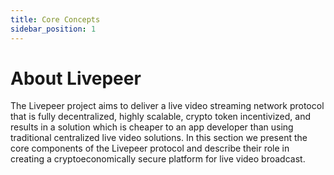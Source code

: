 ```yaml
---
title: Core Concepts
sidebar_position: 1
---
```



# About Livepeer

The Livepeer project aims to deliver a live video streaming network protocol
that is fully decentralized, highly scalable, crypto token incentivized, and
results in a solution which is cheaper to an app developer than using
traditional centralized live video solutions. In this section we present the
core components of the Livepeer protocol and describe their role in creating a
cryptoeconomically secure platform for live video broadcast.

